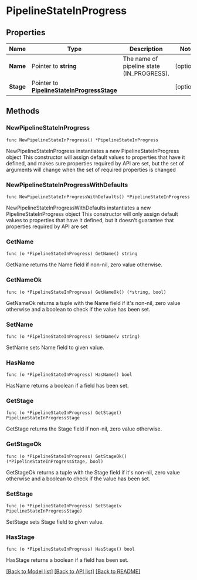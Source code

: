 # PipelineStateInProgress

## Properties

Name | Type | Description | Notes
------------ | ------------- | ------------- | -------------
**Name** | Pointer to **string** | The name of pipeline state (IN_PROGRESS). | [optional] 
**Stage** | Pointer to [**PipelineStateInProgressStage**](PipelineStateInProgressStage.md) |  | [optional] 

## Methods

### NewPipelineStateInProgress

`func NewPipelineStateInProgress() *PipelineStateInProgress`

NewPipelineStateInProgress instantiates a new PipelineStateInProgress object
This constructor will assign default values to properties that have it defined,
and makes sure properties required by API are set, but the set of arguments
will change when the set of required properties is changed

### NewPipelineStateInProgressWithDefaults

`func NewPipelineStateInProgressWithDefaults() *PipelineStateInProgress`

NewPipelineStateInProgressWithDefaults instantiates a new PipelineStateInProgress object
This constructor will only assign default values to properties that have it defined,
but it doesn't guarantee that properties required by API are set

### GetName

`func (o *PipelineStateInProgress) GetName() string`

GetName returns the Name field if non-nil, zero value otherwise.

### GetNameOk

`func (o *PipelineStateInProgress) GetNameOk() (*string, bool)`

GetNameOk returns a tuple with the Name field if it's non-nil, zero value otherwise
and a boolean to check if the value has been set.

### SetName

`func (o *PipelineStateInProgress) SetName(v string)`

SetName sets Name field to given value.

### HasName

`func (o *PipelineStateInProgress) HasName() bool`

HasName returns a boolean if a field has been set.

### GetStage

`func (o *PipelineStateInProgress) GetStage() PipelineStateInProgressStage`

GetStage returns the Stage field if non-nil, zero value otherwise.

### GetStageOk

`func (o *PipelineStateInProgress) GetStageOk() (*PipelineStateInProgressStage, bool)`

GetStageOk returns a tuple with the Stage field if it's non-nil, zero value otherwise
and a boolean to check if the value has been set.

### SetStage

`func (o *PipelineStateInProgress) SetStage(v PipelineStateInProgressStage)`

SetStage sets Stage field to given value.

### HasStage

`func (o *PipelineStateInProgress) HasStage() bool`

HasStage returns a boolean if a field has been set.


[[Back to Model list]](../README.md#documentation-for-models) [[Back to API list]](../README.md#documentation-for-api-endpoints) [[Back to README]](../README.md)


